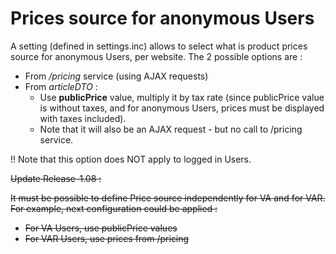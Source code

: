 # **Prices source for anonymous Users** 

A setting (defined in settings.inc) allows to select what is product prices source for anonymous Users, per website. 
The 2 possible options are :

* From */pricing* service (using AJAX requests)
* From *articleDTO* :
	* Use **publicPrice** value, multiply it by tax rate (since publicPrice value is without taxes, and for anonymous Users, prices must be displayed with taxes included). 
	* Note that it will also be an AJAX request - but no call to /pricing service. 

<span style="colo:red">!!<span> Note that this option does NOT apply to logged in Users.

<del>Update Release-1.08 :</del>

<del>It must be possible to define Price source independently for VA and for VAR. For example, next configuration could be applied :</del>

* <del>For VA Users, use publicPrice values</del>
* <del>For VAR Users, use prices from /pricing</del>
